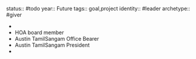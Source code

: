 status:: #todo
year:: Future
tags:: goal,project
identity:: #leader
archetype:: #giver

-
- HOA board member
- Austin TamilSangam Office Bearer
- Austin TamilSangam President
-